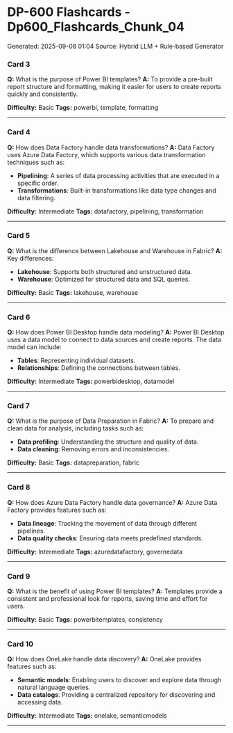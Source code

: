 # DP-600 Flashcards - Dp600_Flashcards_Chunk_04

Generated: 2025-09-08 01:04
Source: Hybrid LLM + Rule-based Generator

### Card 3
**Q:** What is the purpose of Power BI templates?
**A:** To provide a pre-built report structure and formatting, making it easier for users to create reports quickly and consistently.

**Difficulty:** Basic
**Tags:** powerbi, template, formatting

---

### Card 4
**Q:** How does Data Factory handle data transformations?
**A:** Data Factory uses Azure Data Factory, which supports various data transformation techniques such as:
- **Pipelining**: A series of data processing activities that are executed in a specific order.
- **Transformations**: Built-in transformations like data type changes and data filtering.

**Difficulty:** Intermediate
**Tags:** datafactory, pipelining, transformation

---

### Card 5
**Q:** What is the difference between Lakehouse and Warehouse in Fabric?
**A:** Key differences:
- **Lakehouse**: Supports both structured and unstructured data.
- **Warehouse**: Optimized for structured data and SQL queries.

**Difficulty:** Basic
**Tags:** lakehouse, warehouse

---

### Card 6
**Q:** How does Power BI Desktop handle data modeling?
**A:** Power BI Desktop uses a data model to connect to data sources and create reports. The data model can include:
- **Tables**: Representing individual datasets.
- **Relationships**: Defining the connections between tables.

**Difficulty:** Intermediate
**Tags:** powerbidesktop, datamodel

---

### Card 7
**Q:** What is the purpose of Data Preparation in Fabric?
**A:** To prepare and clean data for analysis, including tasks such as:
- **Data profiling**: Understanding the structure and quality of data.
- **Data cleaning**: Removing errors and inconsistencies.

**Difficulty:** Basic
**Tags:** datapreparation, fabric

---

### Card 8
**Q:** How does Azure Data Factory handle data governance?
**A:** Azure Data Factory provides features such as:
- **Data lineage**: Tracking the movement of data through different pipelines.
- **Data quality checks**: Ensuring data meets predefined standards.

**Difficulty:** Intermediate
**Tags:** azuredatafactory, governedata

---

### Card 9
**Q:** What is the benefit of using Power BI templates?
**A:** Templates provide a consistent and professional look for reports, saving time and effort for users.

**Difficulty:** Basic
**Tags:** powerbitemplates, consistency

---

### Card 10
**Q:** How does OneLake handle data discovery?
**A:** OneLake provides features such as:
- **Semantic models**: Enabling users to discover and explore data through natural language queries.
- **Data catalogs**: Providing a centralized repository for discovering and accessing data.

**Difficulty:** Intermediate
**Tags:** onelake, semanticmodels

---

